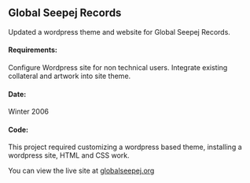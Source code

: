 ## Global Seepej Records

Updated a wordpress theme and website for Global Seepej Records.
#### Requirements:

Configure Wordpress site for non technical users.
Integrate existing collateral and artwork into site theme.
#### Date:

Winter 2006

#### Code:

This project required customizing a wordpress based theme, installing a wordpress site, HTML and CSS work.

You can view the live site at [globalseepej.org](http://globalseepej.org)